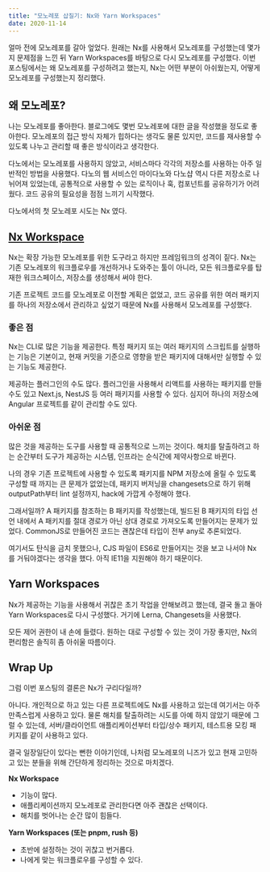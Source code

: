 ```yaml
---
title: "모노레포 삽질기: Nx와 Yarn Workspaces"
date: 2020-11-14
---
```


얼마 전에 모노레포를 갈아 엎었다. 원래는 Nx를 사용해서 모노레포를 구성했는데 몇가지 문제점을 느낀 뒤 Yarn Workspaces를 바탕으로 다시 모노레포를 구성했다. 이번 포스팅에서는 왜 모노레포를 구성하려고 했는지, Nx는 어떤 부분이 아쉬웠는지, 어떻게 모노레포를 구성했는지 정리했다.

## 왜 모노레포?

나는 모노레포를 좋아한다. 블로그에도 몇번 모노레포에 대한 글을 작성했을 정도로 좋아한다. 모노레포의 접근 방식 자체가 힙하다는 생각도 물론 있지만, 코드를 재사용할 수 있도록 나누고 관리할 때 좋은 방식이라고 생각한다.

다노에서는 모노레포를 사용하지 않았고, 서비스마다 각각의 저장소를 사용하는 아주 일반적인 방법을 사용했다. 다노의 웹 서비스인 마이다노와 다노샵 역시 다른 저장소로 나뉘어져 있었는데, 공통적으로 사용할 수 있는 로직이나 훅, 컴포넌트를 공유하기가 어려웠다. 코드 공유의 필요성을 점점 느끼기 시작했다.

다노에서의 첫 모노레포 시도는 Nx 였다.

## [Nx Workspace](https://nx.dev/react)

Nx는 확장 가능한 모노레포를 위한 도구라고 하지만 프레임워크의 성격이 짙다. Nx는 기존 모노레포의 워크플로우를 개선하거나 도와주는 툴이 아니라, 모든 워크플로우를 탑재한 워크스페이스, 저장소를 생성해서 써야 한다.

기존 프로젝트 코드를 모노레포로 이전할 계획은 없었고, 코드 공유를 위한 여러 패키지를 하나의 저장소에서 관리하고 싶었기 때문에 Nx를 사용해서 모노레포를 구성했다.

### 좋은 점

Nx는 CLI로 많은 기능을 제공한다. 특정 패키지 또는 여러 패키지의 스크립트를 실행하는 기능은 기본이고, 현재 커밋을 기준으로 영향을 받은 패키지에 대해서만 실행할 수 있는 기능도 제공한다.

제공하는 플러그인의 수도 많다. 플러그인을 사용해서 리액트를 사용하는 패키지를 만들 수도 있고 Next.js, NestJS 등 여러 패키지를 사용할 수 있다. 심지어 하나의 저장소에 Angular 프로젝트를 같이 관리할 수도 있다.

### 아쉬운 점

많은 것을 제공하는 도구를 사용할 때 공통적으로 느끼는 것이다. 해치를 탈출하려고 하는 순간부터 도구가 제공하는 시스템, 인프라는 순식간에 제약사항으로 바뀐다.

나의 경우 기존 프로젝트에 사용할 수 있도록 패키지를 NPM 저장소에 올릴 수 있도록 구성할 때 까지는 큰 문제가 없었는데, 패키지 버저닝을 changesets으로 하기 위해 outputPath부터 lint 설정까지, hack에 가깝게 수정해야 했다.

그래서일까? A 패키지를 참조하는 B 패키지를 작성했는데, 빌드된 B 패키지의 타입 선언 내에서 A 패키지를 절대 경로가 아닌 상대 경로로 가져오도록 만들어지는 문제가 있었다. CommonJS로 만들어진 코드는 괜찮은데 타입이 전부 any로 추론되었다.

여기서도 탄식을 금치 못했으나, CJS 파일이 ES6로 만들어지는 것을 보고 나서야 Nx를 거둬야겠다는 생각을 했다. 아직 IE11을 지원해야 하기 때문이다.

## Yarn Workspaces

Nx가 제공하는 기능을 사용해서 귀찮은 초기 작업을 안해보려고 했는데, 결국 돌고 돌아 Yarn Workspaces로 다시 구성했다. 거기에 Lerna, Changesets을 사용했다.

모든 제어 권한이 내 손에 들렸다. 원하는 대로 구성할 수 있는 것이 가장 좋지만, Nx의 편리함은 솔직히 좀 아쉬울 따름이다.

## Wrap Up

그럼 이번 포스팅의 결론은 Nx가 구리다일까?

아니다. 개인적으로 하고 있는 다른 프로젝트에도 Nx를 사용하고 있는데 여기서는 아주 만족스럽게 사용하고 있다. 물론 해치를 탈출하려는 시도를 아예 하지 않았기 때문에 그럴 수 있는데, 서버/클라이언트 애플리케이션부터 타입/상수 패키지, 테스트용 모킹 패키지를 같이 사용하고 있다.

결국 일장일단이 있다는 뻔한 이야기인데, 나처럼 모노레포의 니즈가 있고 현재 고민하고 있는 분들을 위해 간단하게 정리하는 것으로 마치겠다.

**Nx Workspace**

- 기능이 많다.
- 애플리케이션까지 모노레포로 관리한다면 아주 괜찮은 선택이다.
- 해치를 벗어나는 순간 많이 힘들다.

**Yarn Workspaces (또는 pnpm, rush 등)**

- 초반에 설정하는 것이 귀찮고 번거롭다.
- 나에게 맞는 워크플로우를 구성할 수 있다.
